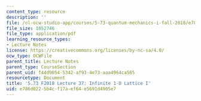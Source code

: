 ```yaml
---
content_type: resource
description: ''
file: /ol-ocw-studio-app/courses/5-73-quantum-mechanics-i-fall-2018/e786d0225b4cf17aef64e5691d4905e7_MIT5_73F18_Lec37.pdf
file_size: 1052746
file_type: application/pdf
learning_resource_types:
- Lecture Notes
license: https://creativecommons.org/licenses/by-nc-sa/4.0/
ocw_type: OCWFile
parent_title: Lecture Notes
parent_type: CourseSection
parent_uid: f44d9054-5342-af93-4e73-aaa4964ca565
resourcetype: Document
title: '5.73 F2018 Lecture 37: Infinite 1-D Lattice I'
uid: e786d022-5b4c-f17a-ef64-e5691d4905e7
---
```


